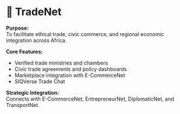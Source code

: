# 💱 TradeNet

**Purpose:**  
To facilitate ethical trade, civic commerce, and regional economic integration across Africa.

**Core Features:**
- Verified trade ministries and chambers
- Civic trade agreements and policy dashboards
- Marketplace integration with E-CommerceNet
- SIQVerse Trade Chat

**Strategic Integration:**  
Connects with E-CommerceNet, EntrepreneurNet, DiplomaticNet, and TransportNet.
